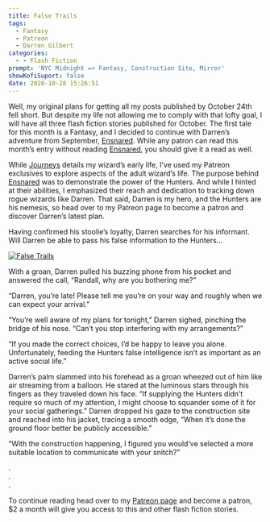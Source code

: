 ```yaml
---
title: False Trails
tags:
  - Fantasy
  - Patreon
  - Darren Gilbert
categories:
  - - Flash Fiction
prompt: 'NYC Midnight => Fantasy, Construction Site, Mirror'
showKofiSuport: false
date: 2020-10-28 15:26:51
---
```


Well, my original plans for getting all my posts published by October 24th fell short. But despite my life not allowing me to comply with that lofty goal, I will have all three flash fiction stories published for October. The first tale for this month is a Fantasy, and I decided to continue with Darren’s adventure from September, [Ensnared](/archives/2020/09/29/ensnared/). While any patron can read this month’s entry without reading [Ensnared](/archives/2020/09/29/ensnared/), you should give it a read as well.<!-- more -->

While [Journeys](https://www.wattpad.com/story/193730653-darren-gilbert-journeys) details my wizard’s early life, I’ve used my Patreon exclusives to explore aspects of the adult wizard’s life. The purpose behind [Ensnared](/archives/2020/09/29/ensnared/) was to demonstrate the power of the Hunters. And while I hinted at their abilities, I emphasized their reach and dedication to tracking down rogue wizards like Darren. That said, Darren is my hero, and the Hunters are his nemesis, so head over to my Patreon page to become a patron and discover Darren’s latest plan.

Having confirmed his stoolie’s loyalty, Darren searches for his informant. Will Darren be able to pass his false information to the Hunters…

<div class="center">

[![False Trails](/images/patreon-flash-fiction/2020/false-trails.png "False Trails")](https://www.patreon.com/posts/43257563/)

</div>

With a groan, Darren pulled his buzzing phone from his pocket and answered the call, “Randall, why are you bothering me?”

“Darren, you’re late! Please tell me you’re on your way and roughly when we can expect your arrival.”

“You’re well aware of my plans for tonight,” Darren sighed, pinching the bridge of his nose. “Can’t you stop interfering with my arrangements?”

“If you made the correct choices, I’d be happy to leave you alone. Unfortunately, feeding the Hunters false intelligence isn’t as important as an active social life.”

Darren’s palm slammed into his forehead as a groan wheezed out of him like air streaming from a balloon. He stared at the luminous stars through his fingers as they traveled down his face. “If supplying the Hunters didn’t require so much of my attention, I might choose to squander some of it for your social gatherings.” Darren dropped his gaze to the construction site and reached into his jacket, tracing a smooth edge, “When it’s done the ground floor better be publicly accessible.”

“With the construction happening, I figured you would’ve selected a more suitable location to communicate with your snitch?”

<div class="center story-ellipses">

.</br>
.</br>
.</br>

</div>

<div>

To continue reading head over to my [Patreon page](https://www.patreon.com/posts/43257563/) and become a patron, $2 a month will give you access to this and other flash fiction stories.

</div>